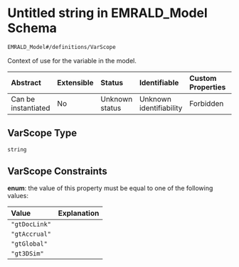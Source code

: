 # Untitled string in EMRALD_Model Schema

```txt
EMRALD_Model#/definitions/VarScope
```

Context of use for the variable in the model.

| Abstract            | Extensible | Status         | Identifiable            | Custom Properties | Additional Properties | Access Restrictions | Defined In                                                                                                    |
| :------------------ | :--------- | :------------- | :---------------------- | :---------------- | :-------------------- | :------------------ | :------------------------------------------------------------------------------------------------------------ |
| Can be instantiated | No         | Unknown status | Unknown identifiability | Forbidden         | Allowed               | none                | [EMRALD_JsonSchemaV3_0.json*](../../../../../Emrald-UI/out/EMRALD_JsonSchemaV3_0.json "open original schema") |

## VarScope Type

`string`

## VarScope Constraints

**enum**: the value of this property must be equal to one of the following values:

| Value         | Explanation |
| :------------ | :---------- |
| `"gtDocLink"` |             |
| `"gtAccrual"` |             |
| `"gtGlobal"`  |             |
| `"gt3DSim"`   |             |
